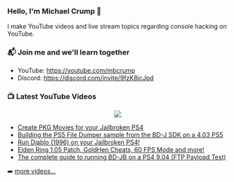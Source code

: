 ### Hello, I'm Michael Crump 👋

I make YouTube videos and live stream topics regarding console hacking on YouTube. 

### 📬 Join me and we'll learn together

- YouTube: https://youtube.com/mbcrump
- Discord: https://discord.com/invite/9fzK8jcJpd

### 📺 Latest YouTube Videos

<div align="center">

[<img src="https://img.shields.io/badge/-Subscribe-red?style=for-the-badge&logo=youtube&logoColor=white"/>](https://www.youtube.com/c/mbcrump?sub_confirmation=1)

</div>

<!-- YOUTUBE:START -->
- [Create PKG Movies for your Jailbroken PS4](https://www.youtube.com/watch?v=lAYyuOQUzmU)
- [Building the PS5 File Dumper sample from the BD-J SDK on a 4.03 PS5](https://www.youtube.com/watch?v=mS-aiVaojBo)
- [Run Diablo &lpar;1996&rpar; on your Jailbroken PS4!](https://www.youtube.com/watch?v=217lVhPR6wQ)
- [Elden Ring 1.05 Patch, GoldHen Cheats, 60 FPS Mode and more!](https://www.youtube.com/watch?v=DudOCz0cZ7Y)
- [The complete guide to running BD-JB on a PS4 9.04 &lpar;FTP Payload Test&rpar;](https://www.youtube.com/watch?v=td7gikkgEjc)
<!-- YOUTUBE:END -->

➡️ [more videos...](https://youtube.com/mbcrump)

